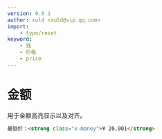 ```yaml
---
version: 0.0.1
author: xuld <xuld@vip.qq.com>
import:
    - typo/reset
keyword:
    - 钱
    - 价格
    - price
---
```

# 金额
用于金额高亮显示以及对齐。

```html demo
最低价：<strong class="x-money">¥ 20,001</strong>
```
